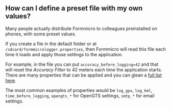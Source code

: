 ## How can I define a preset file with my own values?

Many people actually distribute Formmicro to colleagues preinstalled on phones, with some preset values.

If you create a file in the default folder or at `/sdcard/formmicrologger.properties`, then Formmicro will read this file each time it loads and apply those settings to the application.

For example, in the file you can put `accuracy_before_logging=42` and that will reset the *Accuracy Filter* to 42 meters each time the application starts. There are many properties that can be applied and you can glean a [full list here](https://github.com.formmicro.gpslogger/blob/master/formmicrologger/src/main/java/com.formmicro.gpslogger/common/PreferenceNames.java).

The most common examples of properties would be `log_gpx`, `log_kml`, `time_before_logging`, `opengts_*` for OpenGTS settings, `smtp_*` for email settings.